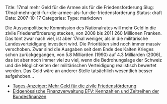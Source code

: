 Title: 17mal mehr Geld für die Armee als für die Friedensförderung
Slug: 17mal-mehr-geld-fur-die-armee-als-fur-die-friedensforderung
Status: draft
Date: 2007-10-17
Categories:
Type: markdown

Die Aussenpolitische Kommission des Nationalrates will mehr Geld in die zivile Friedensförderung stecken, von 2008 bis 2011 260 Millionen Franken. Das tönt zwar nach viel, ist aber 17mal weniger, als in die militärische Landesverteidigung investiert wird. Die Prioritäten sind noch immer massiv verschoben. Zwar sind die Ausgaben seit dem Ende des Kalten Krieges schon zurückgegangen, von 5.8 Milliarden (1990) auf 4.3 Milliarden (2006), das ist aber noch immer viel zu viel, wenn die Bedrohungslage der Schweiz und die Möglichkeiten der militärischen Verteidigung realistisch bewertet werden. Das Geld wäre an anderer Stelle tatsächlich wesentlich besser aufgehoben...

- [Tages-Anzeiger: Mehr Geld für die zivile Friedensförderung](http://www.tagesanzeiger.ch/dyn/news/schweiz/803381.html)
- [Eidgenössische Finanzverwaltung EFV: Kennzahlen und Zeitreihen der Bundesfinanzen](http://www.efv.admin.ch/d/themen/bundesfinanzen/zeitreihen/index.php)
